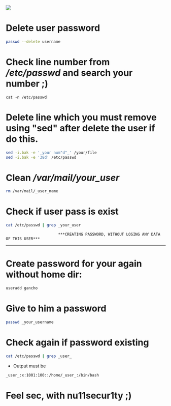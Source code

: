 ![](https://github.com/nu11secur1ty/Linux_hardening_and_security/blob/master/types/passwd/password.jpg)

# Delete user password
```bash
passwd --delete username
```
# Check line number from ***/etc/passwd*** and search your number ;)
```bach
cat -n /etc/passwd
```
# Delete line which you must remove using "sed" after delete the user if do this.
```bash
sed -i.bak -e '_your num"d"_' /your/file
sed -i.bak -e '38d' /etc/passwd
```
# Clean ***/var/mail/_your_user_***
```bash
rm /var/mail/_user_name
```
# Check if user pass is exist
```bash
cat /etc/passwd | grep _your_user
```

                           ***CREATING PASSWORD, WITHOUT LOSING ANY DATA OF THIS USER***
                           
-------------------------------------------------------------------------------------

# Create password for your again without home dir:
```bash
useradd gancho
```
# Give to him  a password
```bash
passwd _your_username
```
# Check again if password existing
```bash
cat /etc/passwd | grep _user_
```
- Output must be
```bash
_user_:x:1001:100::/home/_user_:/bin/bash
```

# Feel sec, with nu11secur1ty ;)
